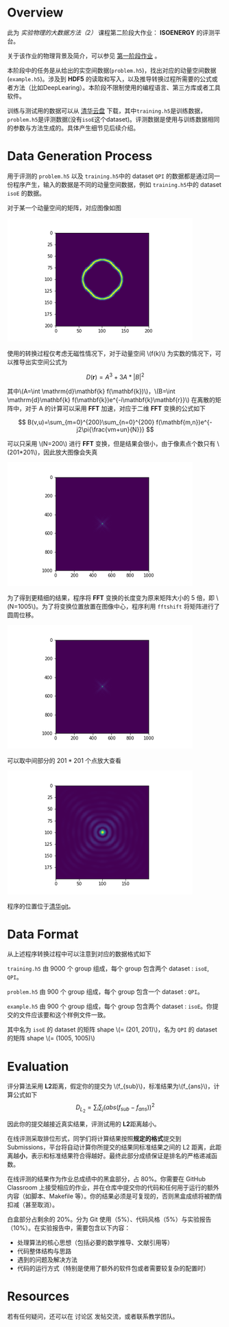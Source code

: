 <script type="text/javascript" src="http://cdn.mathjax.org/mathjax/latest/MathJax.js?config=default"></script>
# Overview

此为 *实验物理的大数据方法（2）* 课程第二阶段大作业： **ISOENERGY** 的评测平台。

关于该作业的物理背景及简介，可以参见 [第一阶段作业](https://github.com/physics-data/tpl_isoenergy) 。

本阶段中的任务是从给出的实空间数据(`problem.h5`)，找出对应的动量空间数据(`example.h5`)。涉及到 **HDF5** 的读取和写入，以及推导转换过程所需要的公式或者方法（比如DeepLearing）。本阶段不限制使用的编程语言、第三方库或者工具软件。

训练与测试用的数据可以从 [清华云盘](https://cloud.tsinghua.edu.cn/d/bcc7b8e657e94183b123/) 下载，其中`training.h5`是训练数据，`problem.h5`是评测数据(没有`isoE`这个dataset)。评测数据是使用与训练数据相同的参数与方法生成的。具体产生细节见后续介绍。

# Data Generation Process

用于评测的 `problem.h5` 以及 `training.h5`中的 dataset `QPI` 的数据都是通过同一份程序产生，输入的数据是不同的动量空间数据，例如 `training.h5`中的 dataset `isoE` 的数据。

对于某一个动量空间的矩阵，对应图像如图

![动量空间图像](figure/pMom.png)

使用的转换过程仅考虑无磁性情况下，对于动量空间 \\(f(k)\\) 为实数的情况下，可以推导出实空间公式为

$$
D(\mathbf{r}) = A^3+3A*\left|B\right|^2
$$

其中\\(A=\int \mathrm{d}\mathbf{k} f(\mathbf{k})\\)，\\(B=\int \mathrm{d}\mathbf{k} f(\mathbf{k})e^{-i\mathbf{k}\mathbf{r}}\\)
在离散的矩阵中，对于 A 的计算可以采用 **FFT** 加速，对应于二维 **FFT** 变换的公式如下

$$
B(v,u)=\sum_{m=0}^{200}\sum_{n=0}^{200} f(\mathbf{m,n})e^{-j2\pi{\frac{vm+un}{N}}}
$$

可以只采用 \\(N=200\\) 进行 **FFT** 变换，但是结果会很小，由于像素点个数只有 \\(201*201\\)，因此放大图像会失真

![201点FFT](figure/201FFT.png)

为了得到更精细的结果，程序将 **FFT** 变换的长度变为原来矩阵大小的 5 倍，即 \\(N=1005\\)。为了将变换位置放置在图像中心，程序利用 `fftshift` 将矩阵进行了圆周位移。

![1000点FFT](figure/1000FFT.png)

可以取中间部分的 $201*201$ 个点放大查看

![1000点FFT放大中间部分](figure/1000FFTpart.png)

程序的位置位于[清华git](https://git.tsinghua.edu.cn/zaq15/isoenergy/blob/master/scatter.py)。

# Data Format

从上述程序转换过程中可以注意到对应的数据格式如下

`training.h5` 由 9000 个 group 组成，每个 group 包含两个 dataset : `isoE`, `QPI`。

`problem.h5` 由 900 个 group 组成，每个 group 包含一个 dataset :  `QPI`。

`example.h5` 由 900 个 group 组成，每个 group 包含两个 dataset : `isoE`。你提交的文件应该要和这个样例文件一致。

其中名为 `isoE` 的 dataset 的矩阵 shape \\(= (201, 201)\\)，名为 `QPI` 的 dataset 的矩阵 shape \\(= (1005, 1005)\\)

# Evaluation

评分算法采用 **L2**距离，假定你的提交为 \\(f_{sub}\\)，标准结果为\\(f_{ans}\\)，计算公式如下
$$
D_{L_2}=\sum_{i}\sum_{j}{{(abs({f_{sub}-f_{ans}}))}^2}
$$

因此你的提交越接近真实结果，评测试用的 **L2**距离越小。

在线评测采取排位形式，同学们将计算结果按照**规定的格式**提交到 Submissions，平台将自动计算你所提交的结果同标准结果之间的 L2 距离，此距离越**小**，表示和标准结果符合得越好。最终此部分成绩保证是排名的严格递减函数。

在线评测的结果作为作业总成绩中的黑盒部分，占 80%。你需要在 GitHub Classroom 上接受相应的作业，并在仓库中提交你的代码和任何用于运行的额外内容（如脚本、Makefile 等）。你的结果必须是可复现的，否则黑盒成绩将被酌情扣减（甚至取消）。

白盒部分占剩余的 20%。分为 Git 使用（5%）、代码风格（5%）与实验报告（10%）。在实验报告中，需要包含以下内容：

+ 处理算法的核心思想（包括必要的数学推导、文献引用等）
+ 代码整体结构与思路
+ 遇到的问题及解决方法
+ 代码的运行方式（特别是使用了额外的软件包或者需要较复杂的配置时）

# Resources

若有任何疑问，还可以在 讨论区 发帖交流，或者联系教学团队。

